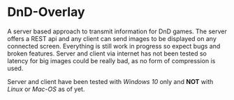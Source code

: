 # DnD-Overlay

A server based approach to transmit information for DnD games. The server offers a REST api and any client can send images to be displayed on any connected screen. Everything is still work in progress so expect bugs and broken features. Server and client via internet has not been tested so latency for big images could be really bad, as no form of compression is used.

Server and client have been tested with *Windows 10* only and **NOT** with *Linux* or *Mac-OS* as of yet.
